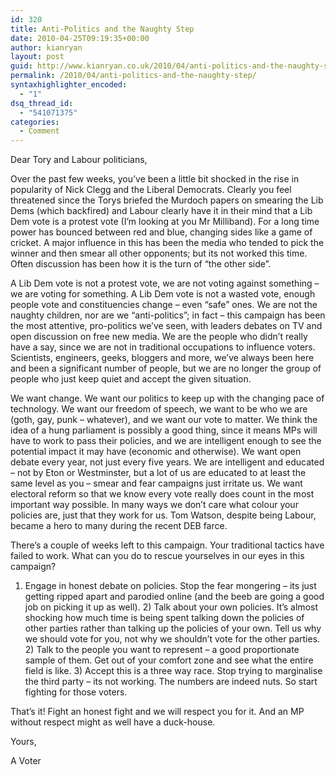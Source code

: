 ```yaml
---
id: 320
title: Anti-Politics and the Naughty Step
date: 2010-04-25T09:19:35+00:00
author: kianryan
layout: post
guid: http://www.kianryan.co.uk/2010/04/anti-politics-and-the-naughty-step/
permalink: /2010/04/anti-politics-and-the-naughty-step/
syntaxhighlighter_encoded:
  - "1"
dsq_thread_id:
  - "541071375"
categories:
  - Comment
---
```

Dear Tory and Labour politicians,

Over the past few weeks, you’ve been a little bit shocked in the rise in popularity of Nick Clegg and the Liberal Democrats. Clearly you feel threatened since the Torys briefed the Murdoch papers on smearing the Lib Dems (which backfired) and Labour clearly have it in their mind that a Lib Dem vote is a protest vote (I’m looking at you Mr Milliband). For a long time power has bounced between red and blue, changing sides like a game of cricket. A major influence in this has been the media who tended to pick the winner and then smear all other opponents; but its not worked this time. Often discussion has been how it is the turn of “the other side”.

A Lib Dem vote is not a protest vote, we are not voting against something – we are voting for something. A Lib Dem vote is not a wasted vote, enough people vote and constituencies change – even “safe” ones. We are not the naughty children, nor are we “anti-politics”; in fact – this campaign has been the most attentive, pro-politics we’ve seen, with leaders debates on TV and open discussion on free new media. We are the people who didn’t really have a say, since we are not in traditional occupations to influence voters. Scientists, engineers, geeks, bloggers and more, we’ve always been here and been a significant number of people, but we are no longer the group of people who just keep quiet and accept the given situation.

We want change. We want our politics to keep up with the changing pace of technology. We want our freedom of speech, we want to be who we are (goth, gay, punk – whatever), and we want our vote to matter. We think the idea of a hung parliament is possibly a good thing, since it means MPs will have to work to pass their policies, and we are intelligent enough to see the potential impact it may have (economic and otherwise). We want open debate every year, not just every five years. We are intelligent and educated – not by Eton or Westminster, but a lot of us are educated to at least the same level as you – smear and fear campaigns just irritate us. We want electoral reform so that we know every vote really does count in the most important way possible. In many ways we don’t care what colour your policies are, just that they work for us. Tom Watson, despite being Labour, became a hero to many during the recent DEB farce.

There’s a couple of weeks left to this campaign. Your traditional tactics have failed to work. What can you do to rescue yourselves in our eyes in this campaign?

1) Engage in honest debate on policies. Stop the fear mongering – its just getting ripped apart and parodied online (and the beeb are going a good job on picking it up as well). 2) Talk about your own policies. It’s almost shocking how much time is being spent talking down the policies of other parties rather than talking up the policies of your own. Tell us why we should vote for you, not why we shouldn’t vote for the other parties. 2) Talk to the people you want to represent – a good proportionate sample of them. Get out of your comfort zone and see what the entire field is like. 3) Accept this is a three way race. Stop trying to marginalise the third party – its not working. The numbers are indeed nuts. So start fighting for those voters.

That’s it! Fight an honest fight and we will respect you for it. And an MP without respect might as well have a duck-house.

Yours,

A Voter